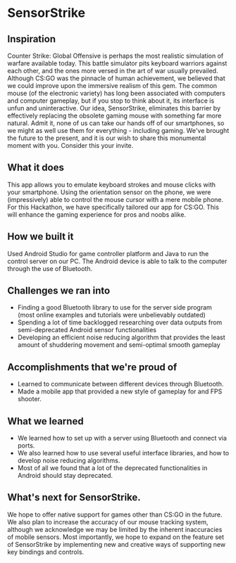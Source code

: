 # SensorStrike

## Inspiration
Counter Strike: Global Offensive is perhaps the most realistic simulation of warfare available today. This battle simulator pits keyboard warriors against each other, and the ones more versed in the art of war usually prevailed. Although CS:GO was the pinnacle of human achievement, we believed that we could improve upon the immersive realism of this gem. The common mouse (of the electronic variety) has long been associated with computers and computer gameplay, but if you stop to think about it, its interface is unfun and uninteractive. Our idea, SensorStrike, eliminates this barrier by effectively replacing the obsolete gaming mouse with something far more natural. Admit it, none of us can take our hands off of our smartphones, so we might as well use them for everything - including gaming. We've brought the future to the present, and it is our wish to share this monumental moment with you. Consider this your invite.

## What it does
This app allows you to emulate keyboard strokes and mouse clicks with your smartphone. Using the orientation sensor on the phone, we were (impressively) able to control the mouse cursor with a mere mobile phone. For this Hackathon, we have specifically tailored our app for CS:GO. This will enhance the gaming experience for pros and noobs alike.

## How we built it
Used Android Studio for game controller platform and Java to run the control server on our PC. The Android device is able to talk to the computer through the use of Bluetooth.

## Challenges we ran into
- Finding a good Bluetooth library to use for the server side program (most online examples and tutorials were unbelievably outdated)
- Spending a lot of time backlogged researching over data outputs from semi-deprecated Android sensor functionalities
- Developing an efficient noise reducing algorithm that provides the least amount of shuddering movement and semi-optimal smooth gameplay 

## Accomplishments that we're proud of
- Learned to communicate between different devices through Bluetooth.
- Made a mobile app that provided a new style of gameplay for and FPS shooter.

## What we learned
- We learned how to set up with a server using Bluetooth and connect via ports.
- We also learned how to use several useful interface libraries, and how to develop noise reducing algorithms.
- Most of all we found that a lot of the deprecated functionalities in Android should stay deprecated.

## What's next for SensorStrike.
We hope to offer native support for games other than CS:GO in the future. We also plan to increase the accuracy of our mouse tracking system, although we acknowledge we may be limited by the inherent inaccuracies of mobile sensors. Most importantly, we hope to expand on the feature set of SensorStrike by implementing new and creative ways of supporting new key bindings and controls.
